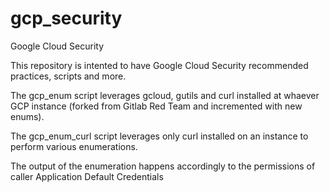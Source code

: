 # gcp_security
Google Cloud Security

This repository is intented to have Google Cloud Security recommended practices, scripts and more.

The gcp_enum script leverages gcloud, gutils and curl installed at whaever GCP instance (forked from Gitlab Red Team and incremented with new enums).

The gcp_enum_curl script leverages only curl installed on an instance to perform various enumerations.

The output of the enumeration happens accordingly to the permissions of caller Application Default Credentials
